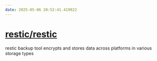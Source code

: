 ```yaml
---
date: 2025-05-06 20:52:41.419922
---
```


# [restic/restic](https://github.com/restic/restic)

restic backup tool encrypts and stores data across platforms in various storage types